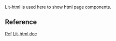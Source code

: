 
Lit-html is used here to show html page components.
## Reference
[Ref](https://coryrylan.com/blog/creating-dynamic-tables-in-lit)
[Lit-html doc](https://lit.dev/docs/getting-started/)